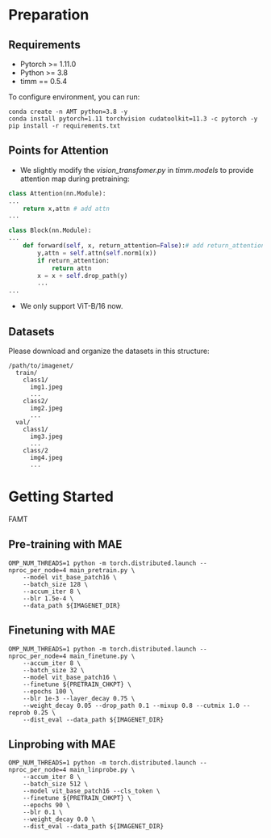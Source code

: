 
# Preparation 
## Requirements
* Pytorch >= 1.11.0
* Python >= 3.8
* timm == 0.5.4

To configure environment, you can run:
```
conda create -n AMT python=3.8 -y
conda install pytorch=1.11 torchvision cudatoolkit=11.3 -c pytorch -y
pip install -r requirements.txt
```
## Points for Attention 
* We slightly modify the *vision_transfomer.py* in *timm.models* to provide attention map during pretraining:
```python 
class Attention(nn.Module):
...
    return x,attn # add attn 
...
```
```python
class Block(nn.Module):
...
    def forward(self, x, return_attention=False):# add return_attention as a flag
        y,attn = self.attn(self.norm1(x))
        if return_attention:
            return attn
        x = x + self.drop_path(y)
        ...
...
```
* We only support ViT-B/16 now.



## Datasets 
Please download and organize the datasets in this structure:
```
/path/to/imagenet/
  train/
    class1/
      img1.jpeg
      ...
    class2/
      img2.jpeg
      ...
  val/
    class1/
      img3.jpeg
      ...
    class/2
      img4.jpeg
      ...
```




# Getting Started
FAMT

## Pre-training with MAE
```
OMP_NUM_THREADS=1 python -m torch.distributed.launch --nproc_per_node=4 main_pretrain.py \
    --model vit_base_patch16 \
    --batch_size 128 \
    --accum_iter 8 \
    --blr 1.5e-4 \
    --data_path ${IMAGENET_DIR}
```

## Finetuning with MAE

```
OMP_NUM_THREADS=1 python -m torch.distributed.launch --nproc_per_node=4 main_finetune.py \
    --accum_iter 8 \
    --batch_size 32 \
    --model vit_base_patch16 \
    --finetune ${PRETRAIN_CHKPT} \
    --epochs 100 \
    --blr 1e-3 --layer_decay 0.75 \
    --weight_decay 0.05 --drop_path 0.1 --mixup 0.8 --cutmix 1.0 --reprob 0.25 \
    --dist_eval --data_path ${IMAGENET_DIR}
```

## Linprobing with MAE

```
OMP_NUM_THREADS=1 python -m torch.distributed.launch --nproc_per_node=4 main_linprobe.py \
    --accum_iter 8 \
    --batch_size 512 \
    --model vit_base_patch16 --cls_token \
    --finetune ${PRETRAIN_CHKPT} \
    --epochs 90 \
    --blr 0.1 \
    --weight_decay 0.0 \
    --dist_eval --data_path ${IMAGENET_DIR}
```



